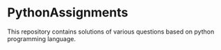 # PythonAssignments
This repository contains solutions of various questions based on python programming language.
